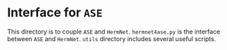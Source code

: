 # Interface for `ASE`
This directory is to couple `ASE` and `HermNet`. `hermnet4ase.py` is the interface between `ASE` and `HermNet`. `utils` directory includes several useful scripts.